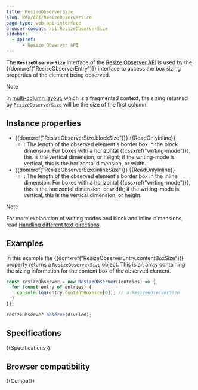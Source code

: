 ```yaml
---
title: ResizeObserverSize
slug: Web/API/ResizeObserverSize
page-type: web-api-interface
browser-compat: api.ResizeObserverSize
sidebar:
  - apiref:
      - Resize Observer API
---
```


The **`ResizeObserverSize`** interface of the [Resize Observer API](/en-US/docs/Web/API/Resize_Observer_API) is used by the {{domxref("ResizeObserverEntry")}} interface to access the box sizing properties of the element being observed.

> [!NOTE]
> In [multi-column layout](/en-US/docs/Web/CSS/CSS_multicol_layout), which is a fragmented context, the sizing returned by `ResizeObserverSize` will be the size of the first column.

## Instance properties

- {{domxref("ResizeObserverSize.blockSize")}} {{ReadOnlyInline}}
  - : The length of the observed element's border box in the block dimension. For boxes with a horizontal {{cssxref("writing-mode")}}, this is the vertical dimension, or height; if the writing-mode is vertical, this is the horizontal dimension, or width.
- {{domxref("ResizeObserverSize.inlineSize")}} {{ReadOnlyInline}}
  - : The length of the observed element's border box in the inline dimension. For boxes with a horizontal {{cssxref("writing-mode")}}, this is the horizontal dimension, or width; if the writing-mode is vertical, this is the vertical dimension, or height.

> [!NOTE]
> For more explanation of writing modes and block and inline dimensions, read [Handling different text directions](/en-US/docs/Learn_web_development/Core/Styling_basics/Handling_different_text_directions).

## Examples

In this example the {{domxref("ResizeObserverEntry.contentBoxSize")}} property returns a `ResizeObserverSize` object. This is an array containing the sizing information for the content box of the observed element.

```js
const resizeObserver = new ResizeObserver((entries) => {
  for (const entry of entries) {
    console.log(entry.contentBoxSize[0]); // a ResizeObserverSize
  }
});

resizeObserver.observe(divElem);
```

## Specifications

{{Specifications}}

## Browser compatibility

{{Compat}}
